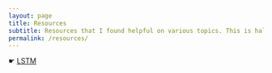 ```yaml
---
layout: page
title: Resources
subtitle: Resources that I found helpful on various topics. This is half for my own use, <br> half for directing people to sources more easily, and an extra 50% for people who <br> come across this by chance and find this useful.
permalink: /resources/
---
```


☛ [LSTM](https://colah.github.io/posts/2015-08-Understanding-LSTMs/)